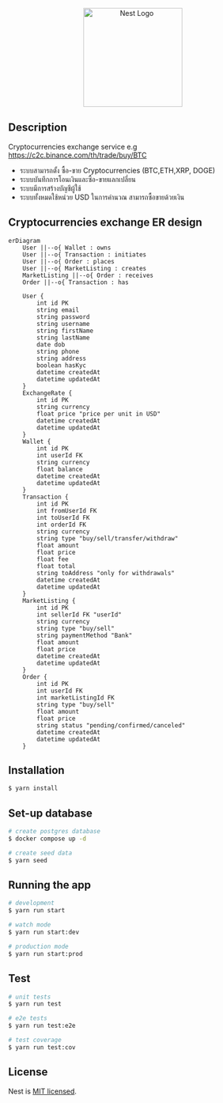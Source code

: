 <p align="center">
  <a href="http://nestjs.com/" target="blank"><img src="https://nestjs.com/img/logo-small.svg" width="200" alt="Nest Logo" /></a>
</p>

[circleci-image]: https://img.shields.io/circleci/build/github/nestjs/nest/master?token=abc123def456
[circleci-url]: https://circleci.com/gh/nestjs/nest

## Description

Cryptocurrencies exchange service e.g https://c2c.binance.com/th/trade/buy/BTC

- ระบบสามารถตั้ง ซื้อ-ขาย Cryptocurrencies (BTC,ETH,XRP, DOGE)
- ระบบบันทึกการโอนเงินและซื้อ-ขายแลกเปลี่ยน
- ระบบมีการสร้างบัญชีผู้ใช้
- ระบบทั้งหมดใช้หน่วย USD ในการคำนวณ สามารถซื้อขายด้วยเงิน

## Cryptocurrencies exchange ER design

```mermaid
erDiagram
    User ||--o{ Wallet : owns
    User ||--o{ Transaction : initiates
    User ||--o{ Order : places
    User ||--o{ MarketListing : creates
    MarketListing ||--o{ Order : receives
    Order ||--o{ Transaction : has

    User {
        int id PK
        string email
        string password
        string username
        string firstName
        string lastName
        date dob
        string phone
        string address
        boolean hasKyc
        datetime createdAt
        datetime updatedAt
    }
    ExchangeRate {
        int id PK
        string currency
        float price "price per unit in USD"
        datetime createdAt
        datetime updatedAt
    }
    Wallet {
        int id PK
        int userId FK
        string currency
        float balance
        datetime createdAt
        datetime updatedAt
    }
    Transaction {
        int id PK
        int fromUserId FK
        int toUserId FK
        int orderId FK
        string currency
        string type "buy/sell/transfer/withdraw"
        float amount
        float price
        float fee
        float total
        string toAddress "only for withdrawals"
        datetime createdAt
        datetime updatedAt
    }
    MarketListing {
        int id PK
        int sellerId FK "userId"
        string currency
        string type "buy/sell"
        string paymentMethod "Bank"
        float amount
        float price
        datetime createdAt
        datetime updatedAt
    }
    Order {
        int id PK
        int userId FK
        int marketListingId FK
        string type "buy/sell"
        float amount
        float price
        string status "pending/confirmed/canceled"
        datetime createdAt
        datetime updatedAt
    }

```

## Installation

```bash
$ yarn install
```

## Set-up database

```bash
# create postgres database
$ docker compose up -d

# create seed data
$ yarn seed
```

## Running the app

```bash
# development
$ yarn run start

# watch mode
$ yarn run start:dev

# production mode
$ yarn run start:prod
```

## Test

```bash
# unit tests
$ yarn run test

# e2e tests
$ yarn run test:e2e

# test coverage
$ yarn run test:cov
```

## License

Nest is [MIT licensed](LICENSE).
